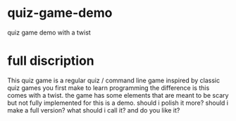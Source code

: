 # quiz-game-demo
quiz game demo with a twist



# full discription

This quiz game is a regular quiz / command line game inspired by classic quiz games you first make to learn programming the difference is this comes with a twist.
the game has some elements that are meant to be scary but not fully implemented for this is a demo.
should i polish it more?
should i make a full version?
what should i call it?
and do you like it?
